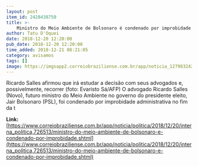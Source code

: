```yaml
---
layout: post
item_id: 2428438750
title: >-
    Ministro do Meio Ambiente de Bolsonaro é condenado por improbidade
author: Tatu D'Oquei
date: 2018-12-20 12:20:00
pub_date: 2018-12-20 12:20:00
time_added: 2018-12-21 08:21:05
category: avisamos
tags: []
image: https://imgsapp2.correiobraziliense.com.br/app/noticia_127983242361/2018/12/20/726513/20181220091854771521e.jpg
---
```


Ricardo Salles afirmou que irá estudar a decisão com seus advogados e, possivelmente, recorrer (foto: Evaristo Sá/AFP) O advogado Ricardo Salles (Novo), futuro ministro do Meio Ambiente no governo do presidente eleito, Jair Bolsonaro (PSL), foi condenado por improbidade administrativa no fim da t

**Link:** [https://www.correiobraziliense.com.br/app/noticia/politica/2018/12/20/interna_politica,726513/ministro-do-meio-ambiente-de-bolsonaro-e-condenado-por-improbidade.shtml](https://www.correiobraziliense.com.br/app/noticia/politica/2018/12/20/interna_politica,726513/ministro-do-meio-ambiente-de-bolsonaro-e-condenado-por-improbidade.shtml)

